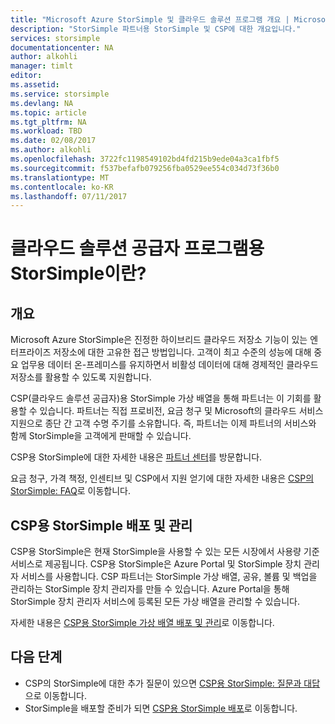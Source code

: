 ```yaml
---
title: "Microsoft Azure StorSimple 및 클라우드 솔루션 프로그램 개요 | Microsoft Docs"
description: "StorSimple 파트너용 StorSimple 및 CSP에 대한 개요입니다."
services: storsimple
documentationcenter: NA
author: alkohli
manager: timlt
editor: 
ms.assetid: 
ms.service: storsimple
ms.devlang: NA
ms.topic: article
ms.tgt_pltfrm: NA
ms.workload: TBD
ms.date: 02/08/2017
ms.author: alkohli
ms.openlocfilehash: 3722fc1198549102bd4fd215b9ede04a3ca1fbf5
ms.sourcegitcommit: f537befafb079256fba0529ee554c034d73f36b0
ms.translationtype: MT
ms.contentlocale: ko-KR
ms.lasthandoff: 07/11/2017
---
```

# <a name="what-is-storsimple-for-cloud-solutions-providers-program"></a>클라우드 솔루션 공급자 프로그램용 StorSimple이란?


## <a name="overview"></a>개요

Microsoft Azure StorSimple은 진정한 하이브리드 클라우드 저장소 기능이 있는 엔터프라이즈 저장소에 대한 고유한 접근 방법입니다. 고객이 최고 수준의 성능에 대해 중요 업무용 데이터 온-프레미스를 유지하면서 비활성 데이터에 대해 경제적인 클라우드 저장소를 활용할 수 있도록 지원합니다. 

CSP(클라우드 솔루션 공급자)용 StorSimple 가상 배열을 통해 파트너는 이 기회를 활용할 수 있습니다. 파트너는 직접 프로비전, 요금 청구 및 Microsoft의 클라우드 서비스 지원으로 종단 간 고객 수명 주기를 소유합니다. 즉, 파트너는 이제 파트너의 서비스와 함께 StorSimple을 고객에게 판매할 수 있습니다.

CSP용 StorSimple에 대한 자세한 내용은 [파트너 센터](http://partnercenter.microsoft.com/)를 방문합니다.

요금 청구, 가격 책정, 인센티브 및 CSP에서 지원 얻기에 대한 자세한 내용은 [CSP의 StorSimple: FAQ](storsimple-partner-csp-faq.md)로 이동합니다. 

## <a name="deploy-and-manage-storsimple-for-csp"></a>CSP용 StorSimple 배포 및 관리

CSP용 StorSimple은 현재 StorSimple을 사용할 수 있는 모든 시장에서 사용량 기준 서비스로 제공됩니다. CSP용 StorSimple은 Azure Portal 및 StorSimple 장치 관리자 서비스를 사용합니다. CSP 파트너는 StorSimple 가상 배열, 공유, 볼륨 및 백업을 관리하는 StorSimple 장치 관리자를 만들 수 있습니다. Azure Portal을 통해 StorSimple 장치 관리자 서비스에 등록된 모든 가상 배열을 관리할 수 있습니다.

자세한 내용은 [CSP용 StorSimple 가상 배열 배포 및 관리](storsimple-partner-csp-deploy.md)로 이동합니다.

## <a name="next-steps"></a>다음 단계

- CSP의 StorSimple에 대한 추가 질문이 있으면 [CSP용 StorSimple: 질문과 대답](storsimple-partner-csp-faq.md)으로 이동합니다.
- StorSimple을 배포할 준비가 되면 [CSP용 StorSimple 배포](storsimple-partner-csp-deploy.md)로 이동합니다.
